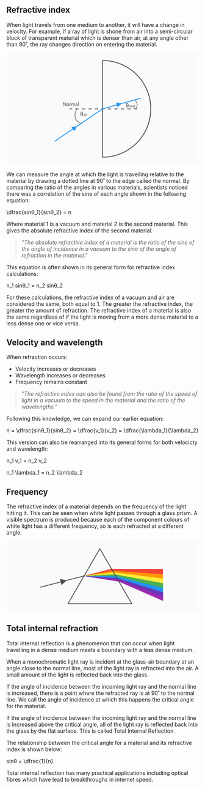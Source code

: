 ## Refractive index
When light travels from one medium to another, it will have a change in velocity. For example, if a ray of light is shone from air into a semi-circular block of transparent material which is denser than air, at any angle other than 90˚, the ray changes direction on entering the material.

![Semi-circular block](refraction_into_block.svg)

We can measure the angle at which the light is travelling relative to the material by drawing a dotted line at 90˚ to the edge called the normal. By comparing the ratio of the angles in various materials, scientists noticed there was a correlation of the sine of each angle shown in the following equation:

<p>\dfrac{sinθ_1}{sinθ_2} = n</p>

Where material 1 is a vacuum and material 2 is the second material. This gives the absolute refractive index of the second material.

> *"The absolute refractive index of a material is the ratio of the sine of the angle of incidence in a vacuum to the sine of the angle of refraction in the material."*

This equation is often shown in its general form for refractive index calculations:

<p>n_1 sinθ_1 = n_2 sinθ_2</p>

For these calculations, the refractive index of a vacuum and air are considered the same, both equal to 1. The greater the refractive index, the greater the amount of refraction. The refractive index of a material is also the same regardless of if the light is moving from a more dense material to a less dense one or vice versa.

## Velocity and wavelength
When refraction occurs:
- Velocity increases or decreases		
- Wavelength increases or decreases		
- Frequency remains constant

> *"The refractive index can also be found from the ratio of the speed of light in a vacuum to the speed in the material and the ratio of the wavelengths."*

Following this knowledge, we can expand our earlier equation:

<p>n = \dfrac{sinθ_1}{sinθ_2} = \dfrac{v_1}{v_2} = \dfrac{\lambda_1}{\lambda_2}</p>

This version can also be rearranged into its general forms for both velocicty and wavelength:

<p>n_1 v_1 = n_2 v_2</p>

<p>n_1 \lambda_1 = n_2 \lambda_2</p>

## Frequency
The refractive index of a material depends on the frequency of the light hitting it. This can be seen when white light passes through a glass prism. A visible spectrum is produced because each of the component colours of white light has a different frequency, so is each refracted at a different angle.

![Refraction through prism](glass_prism.svg)

## Total internal refraction
Total internal reflection is a phenomenon that can occur when light travelling in a dense medium meets a boundary with a less dense medium.

When a monochromatic light ray is incident at the glass-air boundary at an angle close to the normal line, most of the light ray is refracted into the air. A small amount of the light is reflected back into the glass.

If the angle of incidence between the incoming light ray and the normal line is increased, there is a point where the refracted ray is at 90˚ to the normal line. We call the angle of incidence at which this happens the critical angle for the material.

If the angle of incidence between the incoming light ray and the normal line is increased above the critical angle, all of the light ray is reflected back into the glass by the flat surface. This is called Total Internal Reflection.

The relationship between the critical angle for a material and its refractive index is shown below:

<p>sinθ = \dfrac{1}{n}</p>

Total internal reflection has many practical applications including optical fibres which have lead to breakthroughs in internet speed.
